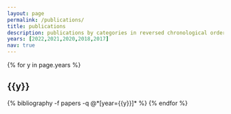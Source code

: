 ```yaml
---
layout: page
permalink: /publications/
title: publications
description: publications by categories in reversed chronological order. generated by jekyll-scholar.
years: [2022,2021,2020,2018,2017]
nav: true
---
```


<div class="publications">

{% for y in page.years %}
  <h2 class="year">{{y}}</h2>
  {% bibliography -f papers -q @*[year={{y}}]* %}
{% endfor %}

</div>

